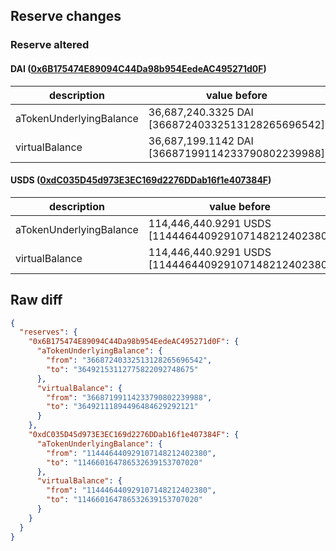 ## Reserve changes

### Reserve altered

#### DAI ([0x6B175474E89094C44Da98b954EedeAC495271d0F](https://etherscan.io/address/0x6B175474E89094C44Da98b954EedeAC495271d0F))

| description | value before | value after |
| --- | --- | --- |
| aTokenUnderlyingBalance | 36,687,240.3325 DAI [36687240332513128265696542] | 36,492,153.1127 DAI [36492153112775822092748675] |
| virtualBalance | 36,687,199.1142 DAI [36687199114233790802239988] | 36,492,111.8944 DAI [36492111894496484629292121] |


#### USDS ([0xdC035D45d973E3EC169d2276DDab16f1e407384F](https://etherscan.io/address/0xdC035D45d973E3EC169d2276DDab16f1e407384F))

| description | value before | value after |
| --- | --- | --- |
| aTokenUnderlyingBalance | 114,446,440.9291 USDS [114446440929107148212402380] | 114,660,164.7865 USDS [114660164786532639153707020] |
| virtualBalance | 114,446,440.9291 USDS [114446440929107148212402380] | 114,660,164.7865 USDS [114660164786532639153707020] |


## Raw diff

```json
{
  "reserves": {
    "0x6B175474E89094C44Da98b954EedeAC495271d0F": {
      "aTokenUnderlyingBalance": {
        "from": "36687240332513128265696542",
        "to": "36492153112775822092748675"
      },
      "virtualBalance": {
        "from": "36687199114233790802239988",
        "to": "36492111894496484629292121"
      }
    },
    "0xdC035D45d973E3EC169d2276DDab16f1e407384F": {
      "aTokenUnderlyingBalance": {
        "from": "114446440929107148212402380",
        "to": "114660164786532639153707020"
      },
      "virtualBalance": {
        "from": "114446440929107148212402380",
        "to": "114660164786532639153707020"
      }
    }
  }
}
```